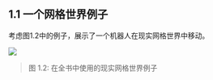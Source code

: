 ## 1.1 一个网格世界例子

 考虑图1.2中的例子，展示了一个机器人在现实网格世界中移动。


 ![](../img/01/1.jpg)
 
 > 图 1.2: 在全书中使用的现实网格世界例子